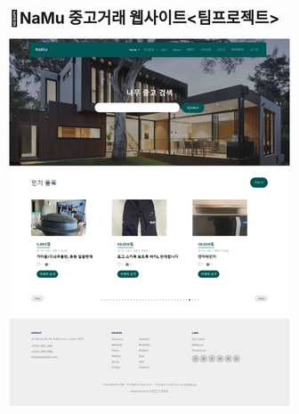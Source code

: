 # 🌳NaMu 중고거래 웹사이트<팀프로젝트>
<p dir="auto"><a target="_blank" rel="noopener noreferrer nofollow" href="https://github.com/sojeong2184/namu/blob/NaMu/_screenshots/index.png" class=""><img src="https://github.com/sojeong2184/namu/blob/NaMu/_screenshots/index.png" style="max-width: 100%;"></a></p>

